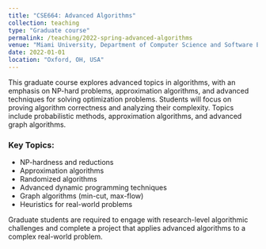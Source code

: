```yaml
---
title: "CSE664: Advanced Algorithms"
collection: teaching
type: "Graduate course"
permalink: /teaching/2022-spring-advanced-algorithms
venue: "Miami University, Department of Computer Science and Software Engineering"
date: 2022-01-01
location: "Oxford, OH, USA"
---
```


This graduate course explores advanced topics in algorithms, with an emphasis on NP-hard problems, approximation algorithms, and advanced techniques for solving optimization problems. Students will focus on proving algorithm correctness and analyzing their complexity. Topics include probabilistic methods, approximation algorithms, and advanced graph algorithms.

### Key Topics:
- NP-hardness and reductions
- Approximation algorithms
- Randomized algorithms
- Advanced dynamic programming techniques
- Graph algorithms (min-cut, max-flow)
- Heuristics for real-world problems

Graduate students are required to engage with research-level algorithmic challenges and complete a project that applies advanced algorithms to a complex real-world problem.
